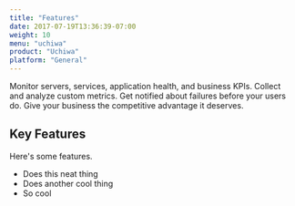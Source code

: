 ```yaml
---
title: "Features"
date: 2017-07-19T13:36:39-07:00
weight: 10
menu: "uchiwa"
product: "Uchiwa"
platform: "General"
---
```

Monitor servers, services, application health, and business KPIs. Collect and analyze custom metrics. Get notified about failures before your users do. Give your business the competitive advantage it deserves.

## Key Features
Here's some features.
- Does this neat thing
- Does another cool thing
- So cool
